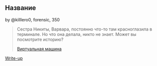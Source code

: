 ## Название
by @killlero0, forensic, 350

> Сестра Никиты, Варвара, постоянно что-то там красноглазила в терминале. Но что она делала, никто не знает. Может вы посмотрите историю?
>
> [Виртуальная машина](https://drive.google.com/drive/folders/1joz5yrlwG6f6wwjs1VW6nqD14s1oS07b?usp=sharing)

[Write-up](WRITEUP.md)